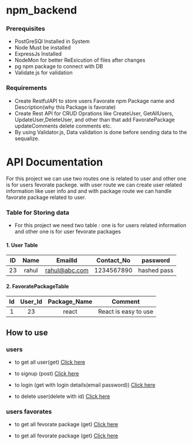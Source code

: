 # npm_backend


### Prerequisites 

- PostGreSQl Installed in System
- Node Must be installed
- ExpressJs Installed 
- NodeMon for better ReExicution of files after changes
- pg npm package to connect with DB
- Validate.js for validation


### Requirements 

- Create RestfulAPI to store users Favorate npm Package name and Description(why this Package is favorate)
- Create Rest API for CRUD Oprations like CreateUser, GetAllUsers, UpdateUser,DeleteUser, and other than that add FavoratePackage updateComments delete comments etc.
- By using Validator.js, Data validation is done before sending data to the sequalize.


# API Documentation

For this project we can use two routes one is related to user and other one is for users fevorate packege. with user route we can create user related information like user info and and with package route we can handle favorate package related to user.

### Table for Storing data

- For this project we need two table : one is for users related information and other one is for user fevorate packages

#### 1. User Table

| ID |   Name  |    EmailId    |  Contact_No  |  password   |
|:--:| :-----: | :-----------: | :----------: | :--------:  |
| 23 |  rahul  | rahul@abc.com |  1234567890  | hashed pass |

#### 2. FavoratePackageTable 

| Id | User_Id | Package_Name |       Comment        |
|:--:| :-----: | :----------: | :------------------: |
|  1 |    23   |    react     | React is easy to use |


## How to use 

### users

- to get all user(get) 
[Click here](https://myfevnpm.onrender.com/api/v1/users/)

- to signup (post)
[Click here](https://myfevnpm.onrender.com/api/v1/users/signup)

- to login (get with login details(email password))
[Click here](https://myfevnpm.onrender.com/api/v1/users/login)  

- to delete user(delete with id)
[Click here](https://myfevnpm.onrender.com/api/v1/users/)

### users favorates

- to get all fevorate package (get)
[Click here](https://myfevnpm.onrender.com/api/v1/package/:id) 

- to get all fevorate package (get)
[Click here](https://myfevnpm.onrender.com/api/v1/package/:id)  